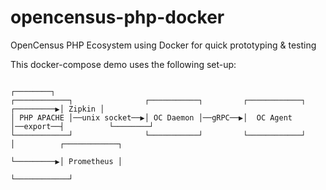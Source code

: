 # opencensus-php-docker
OpenCensus PHP Ecosystem using Docker for quick prototyping &amp; testing

This docker-compose demo uses the following set-up:

```
                                                                                       ┌────────┐
┌────────────┐                ┌───────────┐         ┌────────────┐          ┌─────────▶│ Zipkin │
│ PHP APACHE │──unix socket──▶│ OC Daemon │──gRPC──▶│  OC Agent  │──export──┤          └────────┘
└────────────┘                └───────────┘         └────────────┘          │          ┌────────────┐
                                                                            └─────────▶│ Prometheus │
                                                                                       └────────────┘
```
